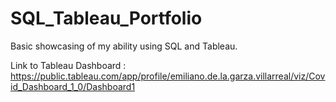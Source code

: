 # SQL_Tableau_Portfolio
Basic showcasing of my ability using SQL and Tableau.


Link to Tableau Dashboard : https://public.tableau.com/app/profile/emiliano.de.la.garza.villarreal/viz/Covid_Dashboard_1_0/Dashboard1
